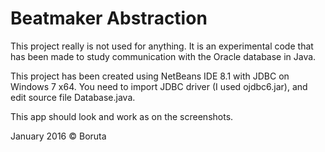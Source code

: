 # Beatmaker Abstraction

This project really is not used for anything. It is an experimental code that has been made to study communication with the Oracle database in Java.

This project has been created using NetBeans IDE 8.1 with JDBC on Windows 7 x64. 
You need to import JDBC driver (I used ojdbc6.jar), and edit source file Database.java.

This app should look and work as on the screenshots.

January 2016
© Boruta

